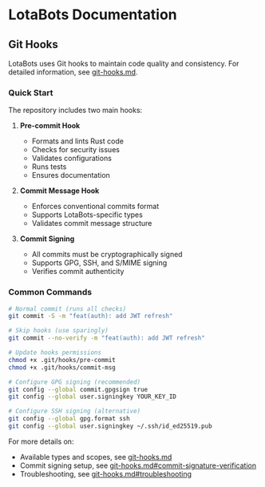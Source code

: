 # LotaBots Documentation

## Git Hooks

LotaBots uses Git hooks to maintain code quality and consistency. For detailed information, see [git-hooks.md](git-hooks.md).

### Quick Start

The repository includes two main hooks:

1. **Pre-commit Hook**
   - Formats and lints Rust code
   - Checks for security issues
   - Validates configurations
   - Runs tests
   - Ensures documentation

2. **Commit Message Hook**
   - Enforces conventional commits format
   - Supports LotaBots-specific types
   - Validates commit message structure

3. **Commit Signing**
   - All commits must be cryptographically signed
   - Supports GPG, SSH, and S/MIME signing
   - Verifies commit authenticity

### Common Commands

```bash
# Normal commit (runs all checks)
git commit -S -m "feat(auth): add JWT refresh"

# Skip hooks (use sparingly)
git commit --no-verify -m "feat(auth): add JWT refresh"

# Update hooks permissions
chmod +x .git/hooks/pre-commit
chmod +x .git/hooks/commit-msg

# Configure GPG signing (recommended)
git config --global commit.gpgsign true
git config --global user.signingkey YOUR_KEY_ID

# Configure SSH signing (alternative)
git config --global gpg.format ssh
git config --global user.signingkey ~/.ssh/id_ed25519.pub
```

For more details on:
- Available types and scopes, see [git-hooks.md](git-hooks.md)
- Commit signing setup, see [git-hooks.md#commit-signature-verification](git-hooks.md#commit-signature-verification)
- Troubleshooting, see [git-hooks.md#troubleshooting](git-hooks.md#troubleshooting)
